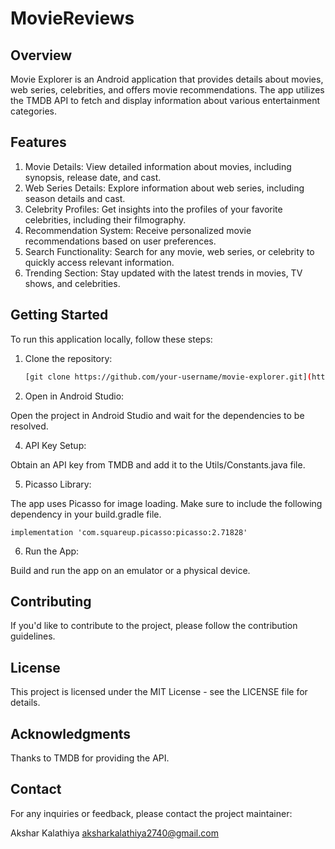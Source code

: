 # MovieReviews

## Overview

Movie Explorer is an Android application that provides details about movies, web series, celebrities, and offers movie recommendations. The app utilizes the TMDB API to fetch and display information about various entertainment categories.

## Features

1. Movie Details: View detailed information about movies, including synopsis, release date, and cast.
2. Web Series Details: Explore information about web series, including season details and cast.
3. Celebrity Profiles: Get insights into the profiles of your favorite celebrities, including their filmography.
4. Recommendation System: Receive personalized movie recommendations based on user preferences.
5. Search Functionality: Search for any movie, web series, or celebrity to quickly access relevant information.
6. Trending Section: Stay updated with the latest trends in movies, TV shows, and celebrities.

## Getting Started

To run this application locally, follow these steps:

1. Clone the repository:

    ```bash
    [git clone https://github.com/your-username/movie-explorer.git](https://github.com/Akshar062/MovieReviews.git)

2. Open in Android Studio:
   
Open the project in Android Studio and wait for the dependencies to be resolved.

4. API Key Setup:
   
Obtain an API key from TMDB and add it to the Utils/Constants.java file.

5. Picasso Library:
   
The app uses Picasso for image loading. Make sure to include the following dependency in your build.gradle file.

    implementation 'com.squareup.picasso:picasso:2.71828'

6. Run the App:

Build and run the app on an emulator or a physical device.

## Contributing
If you'd like to contribute to the project, please follow the contribution guidelines.

## License
This project is licensed under the MIT License - see the LICENSE file for details.

## Acknowledgments
Thanks to TMDB for providing the API.

## Contact
For any inquiries or feedback, please contact the project maintainer:

Akshar Kalathiya 
aksharkalathiya2740@gmail.com 

